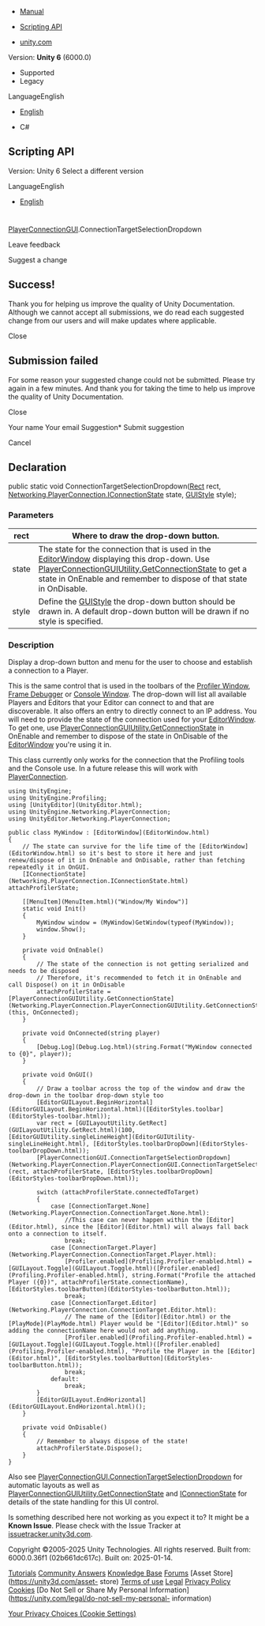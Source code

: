 [ ]()

  * [Manual](../Manual/index.html)
  * [Scripting API](../ScriptReference/index.html)

  * [unity.com](https://unity.com/)

Version: **Unity 6** (6000.0)

  * Supported
  * Legacy

LanguageEnglish

  * [English]()

  * C#

[ ](https://docs.unity3d.com)

## Scripting API

Version: Unity 6 Select a different version

LanguageEnglish

  * [English]()

#
[PlayerConnectionGUI](Networking.PlayerConnection.PlayerConnectionGUI.html).ConnectionTargetSelectionDropdown

Leave feedback

Suggest a change

## Success!

Thank you for helping us improve the quality of Unity Documentation. Although
we cannot accept all submissions, we do read each suggested change from our
users and will make updates where applicable.

Close

## Submission failed

For some reason your suggested change could not be submitted. Please <a>try
again</a> in a few minutes. And thank you for taking the time to help us
improve the quality of Unity Documentation.

Close

Your name Your email Suggestion* Submit suggestion

Cancel

[ ]()

## Declaration

public static void ConnectionTargetSelectionDropdown([Rect](Rect.html) rect,
[Networking.PlayerConnection.IConnectionState](Networking.PlayerConnection.IConnectionState.html)
state, [GUIStyle](GUIStyle.html) style);

### Parameters

rect | Where to draw the drop-down button.  
---|---  
state | The state for the connection that is used in the [EditorWindow](EditorWindow.html) displaying this drop-down. Use [PlayerConnectionGUIUtility.GetConnectionState](Networking.PlayerConnection.PlayerConnectionGUIUtility.GetConnectionState.html) to get a state in OnEnable and remember to dispose of that state in OnDisable.  
style | Define the [GUIStyle](GUIStyle.html) the drop-down button should be drawn in. A default drop-down button will be drawn if no style is specified.  
  
### Description

Display a drop-down button and menu for the user to choose and establish a
connection to a Player.

This is the same control that is used in the toolbars of the [Profiler
Window](../Manual/ProfilerWindow.html), [Frame
Debugger](../Manual/FrameDebugger.html) or [Console
Window](../Manual/Console.html). The drop-down will list all available Players
and Editors that your Editor can connect to and that are discoverable. It also
offers an entry to directly connect to an IP address. You will need to provide
the state of the connection used for your [EditorWindow](EditorWindow.html).
To get one, use
[PlayerConnectionGUIUtility.GetConnectionState](Networking.PlayerConnection.PlayerConnectionGUIUtility.GetConnectionState.html)
in OnEnable and remember to dispose of the state in OnDisable of the
[EditorWindow](EditorWindow.html) you're using it in.  
  
This class currently only works for the connection that the Profiling tools
and the Console use. In a future release this will work with
[PlayerConnection](Networking.PlayerConnection.PlayerConnection.html).

    
    
    using UnityEngine;
    using UnityEngine.Profiling;
    using [UnityEditor](UnityEditor.html);
    using UnityEngine.Networking.PlayerConnection;
    using UnityEditor.Networking.PlayerConnection;  
      
    public class MyWindow : [EditorWindow](EditorWindow.html)
    {
        // The state can survive for the life time of the [EditorWindow](EditorWindow.html) so it's best to store it here and just renew/dispose of it in OnEnable and OnDisable, rather than fetching repeatedly it in OnGUI.
        [IConnectionState](Networking.PlayerConnection.IConnectionState.html) attachProfilerState;  
      
        [[MenuItem](MenuItem.html)("Window/My Window")]
        static void Init()
        {
            MyWindow window = (MyWindow)GetWindow(typeof(MyWindow));
            window.Show();
        }  
      
        private void OnEnable()
        {
            // The state of the connection is not getting serialized and needs to be disposed
            // Therefore, it's recommended to fetch it in OnEnable and call Dispose() on it in OnDisable
            attachProfilerState = [PlayerConnectionGUIUtility.GetConnectionState](Networking.PlayerConnection.PlayerConnectionGUIUtility.GetConnectionState.html)(this, OnConnected);
        }  
      
        private void OnConnected(string player)
        {
            [Debug.Log](Debug.Log.html)(string.Format("MyWindow connected to {0}", player));
        }  
      
        private void OnGUI()
        {
            // Draw a toolbar across the top of the window and draw the drop-down in the toolbar drop-down style too
            [EditorGUILayout.BeginHorizontal](EditorGUILayout.BeginHorizontal.html)([EditorStyles.toolbar](EditorStyles-toolbar.html));
            var rect = [GUILayoutUtility.GetRect](GUILayoutUtility.GetRect.html)(100, [EditorGUIUtility.singleLineHeight](EditorGUIUtility-singleLineHeight.html), [EditorStyles.toolbarDropDown](EditorStyles-toolbarDropDown.html));
            [PlayerConnectionGUI.ConnectionTargetSelectionDropdown](Networking.PlayerConnection.PlayerConnectionGUI.ConnectionTargetSelectionDropdown.html)(rect, attachProfilerState, [EditorStyles.toolbarDropDown](EditorStyles-toolbarDropDown.html));  
      
            switch (attachProfilerState.connectedToTarget)
            {
                case [ConnectionTarget.None](Networking.PlayerConnection.ConnectionTarget.None.html):
                    //This case can never happen within the [Editor](Editor.html), since the [Editor](Editor.html) will always fall back onto a connection to itself.
                    break;
                case [ConnectionTarget.Player](Networking.PlayerConnection.ConnectionTarget.Player.html):
                    [Profiler.enabled](Profiling.Profiler-enabled.html) = [GUILayout.Toggle](GUILayout.Toggle.html)([Profiler.enabled](Profiling.Profiler-enabled.html), string.Format("Profile the attached Player ({0})", attachProfilerState.connectionName), [EditorStyles.toolbarButton](EditorStyles-toolbarButton.html));
                    break;
                case [ConnectionTarget.Editor](Networking.PlayerConnection.ConnectionTarget.Editor.html):
                    // The name of the [Editor](Editor.html) or the [PlayMode](PlayMode.html) Player would be "[Editor](Editor.html)" so adding the connectionName here would not add anything.
                    [Profiler.enabled](Profiling.Profiler-enabled.html) = [GUILayout.Toggle](GUILayout.Toggle.html)([Profiler.enabled](Profiling.Profiler-enabled.html), "Profile the Player in the [Editor](Editor.html)", [EditorStyles.toolbarButton](EditorStyles-toolbarButton.html));
                    break;
                default:
                    break;
            }
            [EditorGUILayout.EndHorizontal](EditorGUILayout.EndHorizontal.html)();
        }  
      
        private void OnDisable()
        {
            // Remember to always dispose of the state!
            attachProfilerState.Dispose();
        }
    }
    

Also see
[PlayerConnectionGUI.ConnectionTargetSelectionDropdown](Networking.PlayerConnection.PlayerConnectionGUI.ConnectionTargetSelectionDropdown.html)
for automatic layouts as well as
[PlayerConnectionGUIUtility.GetConnectionState](Networking.PlayerConnection.PlayerConnectionGUIUtility.GetConnectionState.html)
and [IConnectionState](Networking.PlayerConnection.IConnectionState.html) for
details of the state handling for this UI control.

Is something described here not working as you expect it to? It might be a
**Known Issue**. Please check with the Issue Tracker at
[issuetracker.unity3d.com](https://issuetracker.unity3d.com).

Copyright ©2005-2025 Unity Technologies. All rights reserved. Built from:
6000.0.36f1 (02b661dc617c). Built on: 2025-01-14.

[Tutorials](https://unity3d.com/learn) [Community
Answers](https://answers.unity3d.com) [Knowledge
Base](https://support.unity3d.com/hc/en-us)
[Forums](https://forum.unity3d.com) [Asset Store](https://unity3d.com/asset-
store) [Terms of use](https://docs.unity3d.com/Manual/TermsOfUse.html)
[Legal](https://unity.com/legal) [Privacy
Policy](https://unity.com/legal/privacy-policy)
[Cookies](https://unity.com/legal/cookie-policy) [Do Not Sell or Share My
Personal Information](https://unity.com/legal/do-not-sell-my-personal-
information)

[Your Privacy Choices (Cookie Settings)](javascript:void\(0\);)

